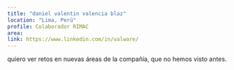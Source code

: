```yaml
---
title: "daniel valentin valencia blaz"
location: "Lima, Perú"
profile: Colaborador RIMAC
area: 
link: https://www.linkedin.com/in/valware/
---
```


quiero ver retos en nuevas áreas de la compañía, que no hemos visto antes.